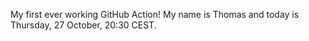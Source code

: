 My first ever working GitHub Action!
My name is Thomas and today is Thursday, 27 October, 20:30 CEST. 
